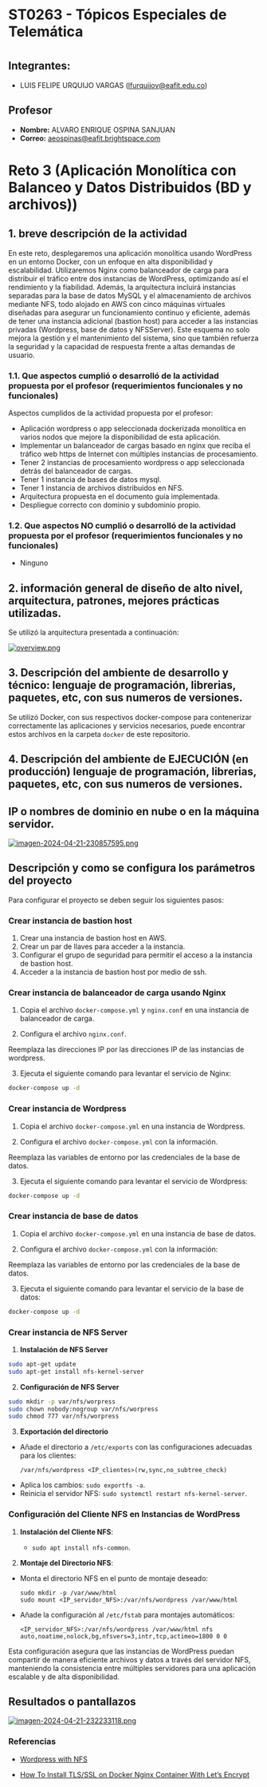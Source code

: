 # ST0263 - Tópicos Especiales de Telemática
#
## Integrantes:
- LUIS FELIPE URQUIJO VARGAS (lfurquijov@eafit.edu.co)

## Profesor
- **Nombre:** ALVARO ENRIQUE OSPINA SANJUAN
- **Correo:** aeospinas@eafit.brightspace.com

# Reto 3 (Aplicación Monolítica con Balanceo y Datos Distribuidos (BD y archivos))

## 1. breve descripción de la actividad

En este reto, desplegaremos una aplicación monolítica usando WordPress en un entorno Docker, con un enfoque en alta disponibilidad y escalabilidad. Utilizaremos Nginx como balanceador de carga para distribuir el tráfico entre dos instancias de WordPress, optimizando así el rendimiento y la fiabilidad. Además, la arquitectura incluirá instancias separadas para la base de datos MySQL y el almacenamiento de archivos mediante NFS, todo alojado en AWS con cinco máquinas virtuales diseñadas para asegurar un funcionamiento continuo y eficiente, además de tener una instancia adicional (bastion host) para acceder a las instancias privadas (Wordpress, base de datos y NFSServer). Este esquema no solo mejora la gestión y el mantenimiento del sistema, sino que también refuerza la seguridad y la capacidad de respuesta frente a altas demandas de usuario.

### 1.1. Que aspectos cumplió o desarrolló de la actividad propuesta por el profesor (requerimientos funcionales y no funcionales)

Aspectos cumplidos de la actividad propuesta por el profesor:

* Aplicación wordpress o app seleccionada dockerizada monolítica en varios nodos que mejore la
disponibilidad de esta aplicación.
* Implementar un balanceador de cargas basado en nginx que reciba el tráfico web https de
Internet con múltiples instancias de procesamiento.
* Tener 2 instancias de procesamiento wordpress o app seleccionada detrás del balanceador de
cargas.
* Tener 1 instancia de bases de datos mysql.
* Tener 1 instancia de archivos distribuidos en NFS.
* Arquitectura propuesta en el documento guía implementada.
* Despliegue correcto con dominio y subdominio propio.

### 1.2. Que aspectos NO cumplió o desarrolló de la actividad propuesta por el profesor (requerimientos funcionales y no funcionales)

* Ninguno

## 2. información general de diseño de alto nivel, arquitectura, patrones, mejores prácticas utilizadas.
Se utilizó la arquitectura presentada a continuación:

[![overview.png](https://i.postimg.cc/q7bf85dG/overview.png)](https://postimg.cc/hJd3nMvJ)

## 3. Descripción del ambiente de desarrollo y técnico: lenguaje de programación, librerias, paquetes, etc, con sus numeros de versiones.

Se utilizó Docker, con sus respectivos docker-compose para contenerizar correctamente las aplicaciones y servicios necesarios, puede encontrar estos archivos en la carpeta `docker` de este repositorio.

## 4. Descripción del ambiente de EJECUCIÓN (en producción) lenguaje de programación, librerias, paquetes, etc, con sus numeros de versiones.

## IP o nombres de dominio en nube o en la máquina servidor.

[![imagen-2024-04-21-230857595.png](https://i.postimg.cc/SxwXrD7c/imagen-2024-04-21-230857595.png)](https://postimg.cc/0z025G4N)

## Descripción y como se configura los parámetros del proyecto

Para configurar el proyecto se deben seguir los siguientes pasos:

### Crear instancia de bastion host

1. Crear una instancia de bastion host en AWS.
2. Crear un par de llaves para acceder a la instancia.
3. Configurar el grupo de seguridad para permitir el acceso a la instancia de bastion host.
4. Acceder a la instancia de bastion host por medio de ssh.

### Crear instancia de balanceador de carga usando Nginx

1. Copia el archivo `docker-compose.yml` y `nginx.conf` en una instancia de balanceador de carga.

2. Configura el archivo `nginx.conf`.

Reemplaza las direcciones IP por las direcciones IP de las instancias de wordpress.

3. Ejecuta el siguiente comando para levantar el servicio de Nginx:

```bash
docker-compose up -d
```
### Crear instancia de Wordpress

1. Copia el archivo `docker-compose.yml` en una instancia de Wordpress.

2. Configura el archivo `docker-compose.yml` con la información.

Reemplaza las variables de entorno por las credenciales de la base de datos.

3. Ejecuta el siguiente comando para levantar el servicio de Wordpress:

```bash
docker-compose up -d
```

### Crear instancia de base de datos

1. Copia el archivo `docker-compose.yml` en una instancia de base de datos.

2. Configura el archivo `docker-compose.yml` con la información:

Reemplaza las variables de entorno por las credenciales de la base de datos.

3. Ejecuta el siguiente comando para levantar el servicio de la base de datos:

```bash
docker-compose up -d
```

### Crear instancia de NFS Server

1. **Instalación de NFS Server**

```bash
sudo apt-get update
sudo apt-get install nfs-kernel-server
```

2. **Configuración de NFS Server**

```bash
sudo mkdir -p var/nfs/worpress
sudo chown nobody:nogroup var/nfs/worpress
sudo chmod 777 var/nfs/worpress
```

3. **Exportación del directorio**

- Añade el directorio a `/etc/exports` con las configuraciones adecuadas para los clientes:
    ```
    /var/nfs/wordpress <IP_clientes>(rw,sync,no_subtree_check)
    ```
- Aplica los cambios: `sudo exportfs -a`.
- Reinicia el servidor NFS: `sudo systemctl restart nfs-kernel-server`.

### Configuración del Cliente NFS en Instancias de WordPress

1. **Instalación del Cliente NFS**:
   - `sudo apt install nfs-common`.
   
2. **Montaje del Directorio NFS**:
- Monta el directorio NFS en el punto de montaje deseado:
    ```
    sudo mkdir -p /var/www/html
    sudo mount <IP_servidor_NFS>:/var/nfs/wordpress /var/www/html
    ```
- Añade la configuración al `/etc/fstab` para montajes automáticos:
    ```
    <IP_servidor_NFS>:/var/nfs/wordpress /var/www/html nfs auto,noatime,nolock,bg,nfsvers=3,intr,tcp,actimeo=1800 0 0
    ```

Esta configuración asegura que las instancias de WordPress puedan compartir de manera eficiente archivos y datos a través del servidor NFS, manteniendo la consistencia entre múltiples servidores para una aplicación escalable y de alta disponibilidad.

## Resultados o pantallazos 

[![imagen-2024-04-21-232233118.png](https://i.postimg.cc/fL7960j2/imagen-2024-04-21-232233118.png)](https://postimg.cc/njzrmrWB)

### Referencias
- [Wordpress with NFS](https://mohsensy.github.io/sysadmin/2020/04/01/wordpress-nfs.html)

- [How To Install TLS/SSL on Docker Nginx Container With Let’s Encrypt](https://macdonaldchika.medium.com/how-to-install-tls-ssl-on-docker-nginx-container-with-lets-encrypt-5bd3bad1fd48)

